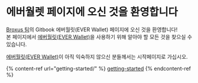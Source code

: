 # 에버월렛 페이지에 오신 것을 환영합니다

[Broxus 팀](https://broxus.com/)의 Gitbook 에버월릿(EVER Wallet) 페이지에 오신 것을 환영합니다!\
본 페이지에서 [에버월릿(EVER Wallet)](https://l1.broxus.com/everscale/wallet)을 사용하기 위해 알아야 할 모든 것을 찾으실 수 있습니다.

[에버월릿(EVER Wallet)](https://l1.broxus.com/everscale/wallet)이 아직 익숙하지 않으신 분들께서는 시작페이지로 가십시오.

{% content-ref url="getting-started/" %}
[getting-started](getting-started/)
{% endcontent-ref %}

